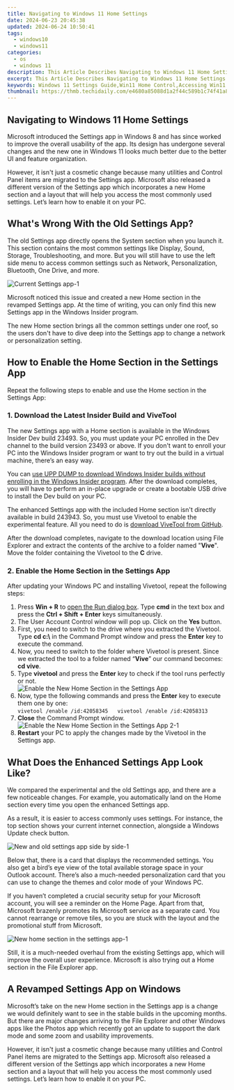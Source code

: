 ```yaml
---
title: Navigating to Windows 11 Home Settings
date: 2024-06-23 20:45:38
updated: 2024-06-24 10:50:41
tags:
  - windows10
  - windows11
categories:
  - os
  - windows 11
description: This Article Describes Navigating to Windows 11 Home Settings
excerpt: This Article Describes Navigating to Windows 11 Home Settings
keywords: Windows 11 Settings Guide,Win11 Home Control,Accessing Win11 Home,Navigate Win11 UI,Win11 Home Settings,Enable Win11 Home Options,Optimize Win11 Home Experience
thumbnail: https://thmb.techidaily.com/e4680a85088d1a2f44c589b1c74f41a831760d9eaf6ae422f8b959a2a9262d12.jpg
---
```


## Navigating to Windows 11 Home Settings

 Microsoft introduced the Settings app in Windows 8 and has since worked to improve the overall usability of the app. Its design has undergone several changes and the new one in Windows 11 looks much better due to the better UI and feature organization.

 However, it isn't just a cosmetic change because many utilities and Control Panel items are migrated to the Settings app. Microsoft also released a different version of the Settings app which incorporates a new Home section and a layout that will help you access the most commonly used settings. Let’s learn how to enable it on your PC.

## What's Wrong With the Old Settings App?

 The old Settings app directly opens the System section when you launch it. This section contains the most common settings like Display, Sound, Storage, Troubleshooting, and more. But you will still have to use the left side menu to access common settings such as Network, Personalization, Bluetooth, One Drive, and more.

![Current Settings app-1](https://static1.makeuseofimages.com/wordpress/wp-content/uploads/2023/07/current-settings-app-1.jpg)

 Microsoft noticed this issue and created a new Home section in the revamped Settings app. At the time of writing, you can only find this new Settings app in the Windows Insider program.

 The new Home section brings all the common settings under one roof, so the users don't have to dive deep into the Settings app to change a network or personalization setting.

## How to Enable the Home Section in the Settings App

 Repeat the following steps to enable and use the Home section in the Settings App:

### 1\. Download the Latest Insider Build and ViveTool

 The new Settings app with a Home section is available in the Windows Insider Dev build 23493\. So, you must update your PC enrolled in the Dev channel to the build version 23493 or above. If you don't want to enroll your PC into the Windows Insider program or want to try out the build in a virtual machine, there’s an easy way.

 You can [use UPP DUMP to download Windows Insider builds without enrolling in the Windows Insider program](https://www.makeuseof.com/windows-11-download-insider-iso-without-insider-program/). After the download completes, you will have to perform an in-place upgrade or create a bootable USB drive to install the Dev build on your PC.

 The enhanced Settings app with the included Home section isn't directly available in build 243943\. So, you must use Vivetool to enable the experimental feature. All you need to do is [download ViveTool from GitHub](https://github.com/thebookisclosed/ViVe/releases).

 After the download completes, navigate to the download location using File Explorer and extract the contents of the archive to a folder named "**Vive**". Move the folder containing the Vivetool to the **C** drive.

### 2\. Enable the Home Section in the Settings App

 After updating your Windows PC and installing Vivetool, repeat the following steps:

1. Press **Win + R** to [open the Run dialog box](https://www.makeuseof.com/windows-open-run-command-dialog-box/). Type **cmd** in the text box and press the **Ctrl + Shift + Enter** keys simultaneously.
2. The User Account Control window will pop up. Click on the **Yes** button.
3. First, you need to switch to the drive where you extracted the Vivetool. Type **cd c:\\** in the Command Prompt window and press the **Enter** key to execute the command.
4. Now, you need to switch to the folder where Vivetool is present. Since we extracted the tool to a folder named “**Vive**” our command becomes: **cd vive**.
5. Type **vivetool** and press the **Enter** key to check if the tool runs perfectly or not.  
![Enable the New Home Section in the Settings App](https://static1.makeuseofimages.com/wordpress/wp-content/uploads/2023/07/enable-the-new-home-section-in-the-settings-app.jpg)
6. Now, type the following commands and press the **Enter** key to execute them one by one:  
`vivetool /enable /id:42058345  
vivetool /enable /id:42058313`
7. **Close** the Command Prompt window.  
![Enable the New Home Section in the Settings App 2-1](https://static1.makeuseofimages.com/wordpress/wp-content/uploads/2023/07/enable-the-new-home-section-in-the-settings-app-2-1.jpg)
8. **Restart** your PC to apply the changes made by the Vivetool in the Settings app.

## What Does the Enhanced Settings App Look Like?

 We compared the experimental and the old Settings app, and there are a few noticeable changes. For example, you automatically land on the Home section every time you open the enhanced Settings app.

 As a result, it is easier to access commonly uses settings. For instance, the top section shows your current internet connection, alongside a Windows Update check button.

![New and old settings app side by side-1](https://static1.makeuseofimages.com/wordpress/wp-content/uploads/2023/07/new-and-old-settings-app-side-by-side-1.jpg)

 Below that, there is a card that displays the recommended settings. You also get a bird’s eye view of the total available storage space in your Outlook account. There’s also a much-needed personalization card that you can use to change the themes and color mode of your Windows PC.

 If you haven’t completed a crucial security setup for your Microsoft account, you will see a reminder on the Home Page. Apart from that, Microsoft brazenly promotes its Microsoft service as a separate card. You cannot rearrange or remove tiles, so you are stuck with the layout and the promotional stuff from Microsoft.

![New home section in the settings app-1](https://static1.makeuseofimages.com/wordpress/wp-content/uploads/2023/07/new-home-section-in-the-settings-app-1.jpg)

 Still, it is a much-needed overhaul from the existing Settings app, which will improve the overall user experience. Microsoft is also trying out a Home section in the File Explorer app.

## A Revamped Settings App on Windows

 Microsoft’s take on the new Home section in the Settings app is a change we would definitely want to see in the stable builds in the upcoming months. But there are major changes arriving to the File Explorer and other Windows apps like the Photos app which recently got an update to support the dark mode and some zoom and usability improvements.

 However, it isn't just a cosmetic change because many utilities and Control Panel items are migrated to the Settings app. Microsoft also released a different version of the Settings app which incorporates a new Home section and a layout that will help you access the most commonly used settings. Let’s learn how to enable it on your PC.
